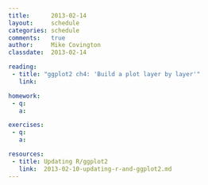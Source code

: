 ```yaml
---
title:      2013-02-14
layout:     schedule
categories: schedule
comments:   true
author:     Mike Covington
classdate:  2013-02-14

reading:
 - title: "ggplot2 ch4: 'Build a plot layer by layer'"
   link:

homework:
 - q:
   a:

exercises:
 - q:
   a:

resources:
 - title: Updating R/ggplot2
   link:  2013-02-10-updating-r-and-ggplot2.md
---
```

